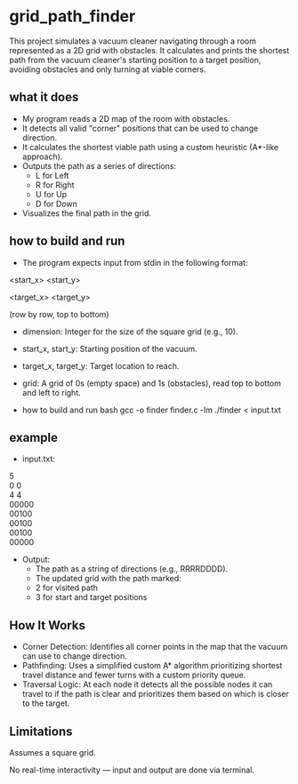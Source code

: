 # grid_path_finder

This project simulates a vacuum cleaner navigating through a room represented as a 2D grid with obstacles. It calculates and prints the shortest path from the vacuum cleaner's starting position to a target position, avoiding obstacles and only turning at viable corners.


## what it does
- My program reads a 2D map of the room with obstacles.
- It detects all valid "corner" positions that can be used to change direction.
- It calculates the shortest viable path using a custom heuristic (A*-like approach).
- Outputs the path as a series of directions:
  - L for Left
  - R for Right
  - U for Up
  - D for Down
- Visualizes the final path in the grid.

## how to build and run
- The program expects input from stdin in the following format:

<dimension>
  
<start_x> <start_y>

<target_x> <target_y>

<grid> (row by row, top to bottom)

- dimension: Integer for the size of the square grid (e.g., 10).
- start_x, start_y: Starting position of the vacuum.
- target_x, target_y: Target location to reach.
- grid: A grid of 0s (empty space) and 1s (obstacles), read top to bottom and left to right.

- how to build and run
  bash
  gcc -o finder finder.c -lm
  ./finder < input.txt

## example
- input.txt:

5 <br>
0 0 <br>
4 4 <br>
00000 <br>
00100 <br>
00100 <br>
00100 <br>
00000 <br>

- Output:
  - The path as a string of directions (e.g., RRRRDDDD). 
  - The updated grid with the path marked: 
  - 2 for visited path
  - 3 for start and target positions

## How It Works
- Corner Detection: Identifies all corner points in the map that the vacuum can use to change direction.
- Pathfinding: Uses a simplified custom A* algorithm prioritizing shortest travel distance and fewer turns with a custom priority queue.
- Traversal Logic: At each node it detects all the possible nodes it can travel to if the path is clear and prioritizes them based on which is closer to the target.

## Limitations
Assumes a square grid.

No real-time interactivity — input and output are done via terminal.
